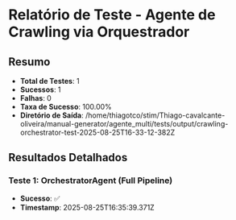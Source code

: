 
# Relatório de Teste - Agente de Crawling via Orquestrador

## Resumo
- **Total de Testes**: 1
- **Sucessos**: 1
- **Falhas**: 0
- **Taxa de Sucesso**: 100.00%
- **Diretório de Saída**: /home/thiagotco/stim/Thiago-cavalcante-oliveira/manual-generator/agente_multi/tests/output/crawling-orchestrator-test-2025-08-25T16-33-12-382Z

## Resultados Detalhados


### Teste 1: OrchestratorAgent (Full Pipeline)
- **Sucesso**: ✅
- **Timestamp**: 2025-08-25T16:35:39.371Z



